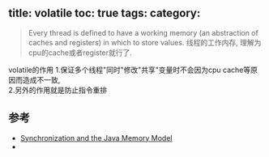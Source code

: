 title: volatile
toc: true
tags:
category:
---


>Every thread is defined to have a working memory (an abstraction of caches and registers) in which to store values. 
线程的工作内存, 理解为cpu的cache或者register就行了. 


volatile的作用
1.保证多个线程"同时"修改"共享"变量时不会因为cpu cache等原因而造成不一致,  
2.另外的作用就是防止指令重排

## 参考

- [Synchronization and the Java Memory Model](http://gee.cs.oswego.edu/dl/cpj/jmm.html)
- 